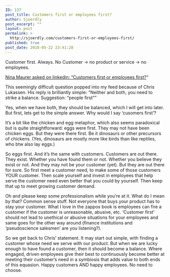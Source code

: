 ```yaml
---
ID: 137
post_title: Customers first or employees first?
author: Sjoerdly
post_excerpt: ""
layout: post
permalink: >
  http://sjoerdly.com/customers-first-or-employees-first/
published: true
post_date: 2018-05-22 23:41:28
---
```

<p dir="auto">Customer first. Always. No Customer -&gt; no product or service -&gt; no employees.</p>
<p dir="auto"><a href="https://www.linkedin.com/feed/update/urn:li:activity:6404648947884924928" target="_blank" rel="noopener">Nina Maurer asked on linkedin: “Customers first or employees first?</a>“

</p>
<p dir="auto">This seemingly difficult question popped into my feed because of Chris Lukassen. His reply is brilliantly simple: “Neither and both, you need to strike a balance. Suggestion: “people first””

Yes, when we have both, they should be balanced, which I will get into later. But first, lets get to the simple answer. Why would I say ‘cusomers first’?</p>
<p dir="auto">It’s a bit like the chicken and egg metaphor, which also seems paradoxical but is quite straightforward: eggs were first. They may not have been chicken eggs. But they were there first. Be it dinosaurs or other precursors of chickens. (Yes, dinosaurs are mostly more like birds than like reptiles, who btw also lay eggs.)</p>
So eggs first. And it’s the same with customers. Customers are out there. They exist. Whether you have found them or not. Whether you believe they exist or not. And they may not be your customer (yet). But they are out there for sure. So first meet a customer need, to make some of those customers YOUR customer. Then scale yourself and invest in employees that help serve the customer need even better that you could by yourself. Then keep that up to meet growing customer demand.
<p dir="ltr">Oh and please keep some professionalism while you’re at it. What do I mean by that? Common sense stuff. Not everyone that buys your product has to stay your customer. What I love in the zappos book is employees can fire a customer if the customer is unreasonable, abusive, etc. ‘Customer first’ should not lead to unethical or abusive situations for your employees and same goes for the other way around (finance institutions and ‘pseudoscience salesmen’ are you listening?).</p>
<p dir="ltr">So we get back to Chris’ statement. It may start out simple, with finding a customer whose need we serve with our product. But when we are lucky enough to have found a customer, then it should become a balance. Where engaged, driven employees give their best to continuously become better at meeting their customer’s need in a symbiosis that adds value to both ends of this equasion. Happy customers AND happy employees. No need to choose.</p>